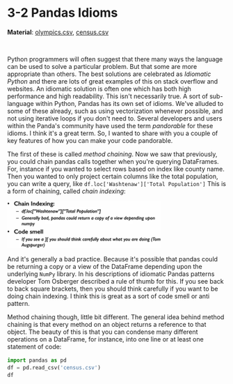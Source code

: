 # 3-2 Pandas Idioms

**Material**: [olympics.csv](https://github.com/siyinghan/Notes/blob/master/Applied%20Data%20Science%20with%20Python%20(Coursera%20Specialization)/01%20Introduction%20to%20Data%20Science%20in%20Python/Material/olympics.csv), [census.csv](https://github.com/siyinghan/Notes/blob/master/Applied%20Data%20Science%20with%20Python%20(Coursera%20Specialization)/01%20Introduction%20to%20Data%20Science%20in%20Python/Material/census.csv)

<br/>

Python programmers will often suggest that there many ways the language can be used to solve a particular problem. But that some are more appropriate than others. The best solutions are celebrated as *Idiomatic Python* and there are lots of great examples of this on stack overflow and websites. An idiomatic solution is often one which has both high performance and high readability. This isn't necessarily true. A sort of sub-language within Python, Pandas has its own set of idioms. We've alluded to some of these already, such as using vectorization whenever possible, and not using iterative loops if you don't need to. Several developers and users within the Panda's community have used the term *pandorable* for these idioms. I think it's a great term. So, I wanted to share with you a couple of key features of how you can make your code pandorable.

The first of these is called *method chaining*. Now we saw that previously, you could chain pandas calls together when you're querying DataFrames. For, instance if you wanted to select rows based on index like county name. Then you wanted to only project certain columns like the total population, you can write a query, like `df.loc['Washtenaw']['Total Population']` This is a form of chaining, called *chain indexing*:

<img src='https://github.com/siyinghan/Notes/raw/master/Applied%20Data%20Science%20with%20Python%20(Coursera%20Specialization)/01%20Introduction%20to%20Data%20Science%20in%20Python/Image/053.png' alt='053' width='70%' />

And it's generally a bad practice. Because it's possible that pandas could be returning a copy or a view of the DataFrame depending upon the underlying `NumPy` library. In his descriptions of idiomatic Pandas patterns developer Tom Osberger described a rule of thumb for this. If you see back to back square brackets, then you should think carefully if you want to be doing chain indexing. I think this is great as a sort of code smell or anti pattern.

Method chaining though, little bit different. The general idea behind method chaining is that every method on an object returns a reference to that object. The beauty of this is that you can condense many different operations on a DataFrame, for instance, into one line or at least one statement of code:

```python
import pandas as pd
df = pd.read_csv('census.csv')
df
```

